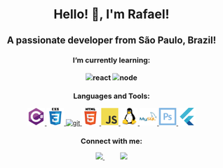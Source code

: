 <h1 align="center">Hello! 👋, I'm Rafael!</h1>
<h2 align="center">A passionate developer from São Paulo, Brazil!</h2>
<h3 align="center">I’m currently learning:<br><br> </h3<p>
<img src="https://cdn.jsdelivr.net/gh/devicons/devicon/icons/vuejs/vuejs-original.svg" alt="react" width="40" height="40"/>
<img src="https://cdn.jsdelivr.net/gh/devicons/devicon/icons/nodejs/nodejs-original.svg" alt="node" width="40" height="40"/>

<br>

	
<h3 align="center">Languages and Tools:</h3>
<p align="center"<img src="https://raw.githubusercontent.com/devicons/devicon/master/icons/c/c-original.svg" alt="c" width="40" height="40"/> </a> <a href="https://www.w3schools.com/cs/" target="_blank" rel="noreferrer"> <img src="https://raw.githubusercontent.com/devicons/devicon/master/icons/csharp/csharp-original.svg" alt="csharp" width="40" height="40"/> </a> <a href="https://www.w3schools.com/css/" target="_blank" rel="noreferrer"> <img src="https://raw.githubusercontent.com/devicons/devicon/master/icons/css3/css3-original-wordmark.svg" alt="css3" width="40" height="40"/> </a> <a href="https://git-scm.com/" target="_blank" rel="noreferrer"> <img src="https://www.vectorlogo.zone/logos/git-scm/git-scm-icon.svg" alt="git" width="40" height="40"/> </a> <a href="https://www.w3.org/html/" target="_blank" rel="noreferrer"> <img src="https://raw.githubusercontent.com/devicons/devicon/master/icons/html5/html5-original-wordmark.svg" alt="html5" width="40" height="40"/> </a> <a href="https://developer.mozilla.org/en-US/docs/Web/JavaScript" target="_blank" rel="noreferrer"> <img src="https://raw.githubusercontent.com/devicons/devicon/master/icons/javascript/javascript-original.svg" alt="javascript" width="40" height="40"/> </a> <a href="https://www.linux.org/" target="_blank" rel="noreferrer"> <img src="https://raw.githubusercontent.com/devicons/devicon/master/icons/linux/linux-original.svg" alt="linux" width="40" height="40"/> </a> <a href="https://www.mysql.com/" target="_blank" rel="noreferrer"> <img src="https://raw.githubusercontent.com/devicons/devicon/master/icons/mysql/mysql-original-wordmark.svg" alt="mysql" width="40" height="40"/> </a>  <a href="https://www.photoshop.com/en" target="_blank" rel="noreferrer"> <img src="https://raw.githubusercontent.com/devicons/devicon/master/icons/photoshop/photoshop-line.svg" alt="photoshop" width="40" height="40"/> </a>
<img height="40" src="https://raw.githubusercontent.com/devicons/devicon/master/icons/flutter/flutter-original.svg">
<br>
<h3 align="center">Connect with me:</h3>
<p align="left">
<p align="center">
	<a href="mailto:rafaelrodrigues.ds201@gmail.com">
		<img src="https://img.shields.io/badge/gmail-D14836?&style=for-the-badge&logo=gmail&logoColor=white&link=mailto:rafaelrodrigues.ds201@gmail.com">
	</a>
    &nbsp;&nbsp;&nbsp;&nbsp;&nbsp;&nbsp;&nbsp;&nbsp;
	<a href="https://www.linkedin.com/in/rafael-rodrig/">
		<img src="https://img.shields.io/badge/linkedin-%230077B5.svg?&style=for-the-badge&logo=linkedin&logoColor=white&link=mailto:https://www.linkedin.com/in/rafa-rodri/">
	</a>
</p>
</p>

